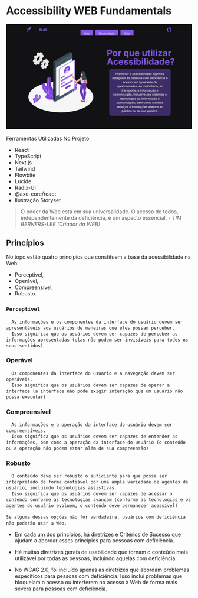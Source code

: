 # Accessibility WEB Fundamentals

![imageBackground](./public//PrintBanner.jpg)

Ferramentas Utilizadas No Projeto
- React
- TypeScript
- Next.js
- Tailwind
- Flowbite
- Lucide
- Radix-UI
- @axe-core/react
- Ilustração Storyset

> O poder da Web está em sua universalidade. O acesso de todos, independentemente da deficiência, é um aspecto essencial.
*- TIM BERNERS-LEE (Criador da WEB)*
 
## Princípios
No topo estão quatro princípios que constituem a base da acessibilidade na Web: 
  * Perceptível, 
  * Operável, 
  * Compreensível,
  * Robusto. 

### `Perceptível `
```
  As informações e os componentes da interface do usuário devem ser apresentáveis ​​aos usuários de maneiras que eles possam perceber.
  Isso significa que os usuários devem ser capazes de perceber as informações apresentadas (elas não podem ser invisíveis para todos os seus sentidos)
```

### Operável 
```
  Os componentes da interface do usuário e a navegação devem ser operáveis.
  Isso significa que os usuários devem ser capazes de operar a interface (a interface não pode exigir interação que um usuário não possa executar)
```

### Compreensível 
```
  As informações e a operação da interface do usuário devem ser compreensíveis.
  Isso significa que os usuários devem ser capazes de entender as informações, bem como a operação da interface do usuário (o conteúdo ou a operação não podem estar além de sua compreensão)
```

### Robusto 
```
  O conteúdo deve ser robusto o suficiente para que possa ser interpretado de forma confiável por uma ampla variedade de agentes de usuário, incluindo tecnologias assistivas.
  Isso significa que os usuários devem ser capazes de acessar o conteúdo conforme as tecnologias avançam (conforme as tecnologias e os agentes do usuário evoluem, o conteúdo deve permanecer acessível)
```

`Se alguma dessas opções não for verdadeira, usuários com deficiência não poderão usar a Web.`

* Em cada um dos princípios, há diretrizes e Critérios de Sucesso que ajudam a abordar esses princípios para pessoas com deficiência. 

* Há muitas diretrizes gerais de usabilidade que tornam o conteúdo mais utilizável por todas as pessoas, incluindo aquelas com deficiência. 

* No WCAG 2.0, foi incluído apenas as diretrizes que abordam problemas específicos para pessoas com deficiência. Isso inclui problemas que bloqueiam o acesso ou interferem no acesso à Web de forma mais severa para pessoas com deficiência.